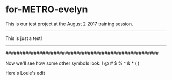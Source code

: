 # for-METRO-evelyn
This is our test project at the August 2 2017 training session.


*****************************************************
This is just a test!
*****************************************************
######################################################

Now we'll see how some other symbols look:  ! @ # $ % ^ & * ( )

Here's Louie's edit
